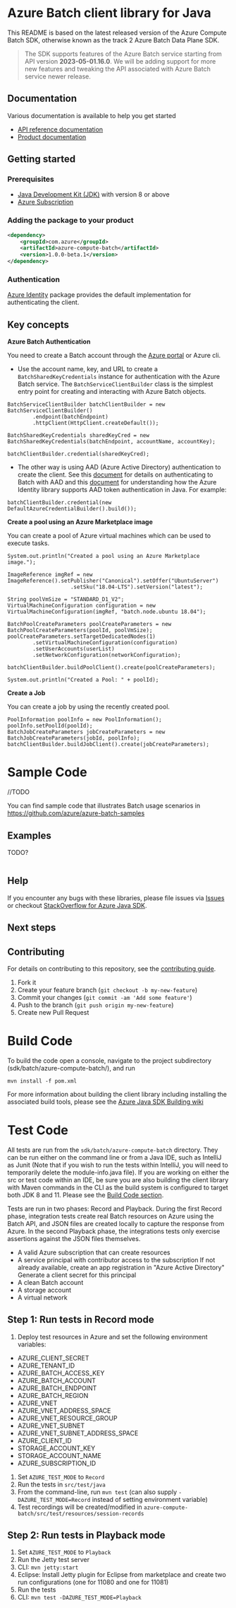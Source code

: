 # Azure Batch client library for Java

This README is based on the latest released version of the Azure Compute Batch SDK, otherwise known as the track 2 Azure Batch Data Plane SDK.

> The SDK supports features of the Azure Batch service starting from API version **2023-05-01.16.0**. We will be adding support for more new features and tweaking the API associated with Azure Batch service newer release.

## Documentation

Various documentation is available to help you get started

- [API reference documentation][docs]
- [Product documentation][product_documentation]

## Getting started

### Prerequisites

- [Java Development Kit (JDK)][jdk] with version 8 or above
- [Azure Subscription][azure_subscription]

### Adding the package to your product

[//]: # ({x-version-update-start;com.azure:azure-compute-batch;current})
```xml
<dependency>
    <groupId>com.azure</groupId>
    <artifactId>azure-compute-batch</artifactId>
    <version>1.0.0-beta.1</version>
</dependency>
```
[//]: # ({x-version-update-end})

### Authentication

[Azure Identity][azure_identity] package provides the default implementation for authenticating the client.

## Key concepts
**Azure Batch Authentication**

You need to create a Batch account through the [Azure portal](https://portal.azure.com) or Azure cli.

* Use the account name, key, and URL to create a `BatchSharedKeyCredentials` instance for authentication with the Azure Batch service.
  The `BatchServiceClientBuilder` class is the simplest entry point for creating and interacting with Azure Batch objects.

```
BatchServiceClientBuilder batchClientBuilder = new BatchServiceClientBuilder()
        .endpoint(batchEndpoint)
        .httpClient(HttpClient.createDefault());

BatchSharedKeyCredentials sharedKeyCred = new BatchSharedKeyCredentials(batchEndpoint, accountName, accountKey);

batchClientBuilder.credential(sharedKeyCred);
```

* The other way is using AAD (Azure Active Directory) authentication to create the client. See this [document](https://docs.microsoft.com/azure/batch/batch-aad-auth) for details on authenticating to Batch with AAD and this [document](azure_identity) for understanding how the Azure Identity library supports AAD token authentication in Java.
For example:

```
batchClientBuilder.credential(new DefaultAzureCredentialBuilder().build());
```

**Create a pool using an Azure Marketplace image**

You can create a pool of Azure virtual machines which can be used to execute tasks.

```
System.out.println("Created a pool using an Azure Marketplace image.");

ImageReference imgRef = new ImageReference().setPublisher("Canonical").setOffer("UbuntuServer")
                    .setSku("18.04-LTS").setVersion("latest");

String poolVmSize = "STANDARD_D1_V2";
VirtualMachineConfiguration configuration = new VirtualMachineConfiguration(imgRef, "batch.node.ubuntu 18.04");

BatchPoolCreateParameters poolCreateParameters = new BatchPoolCreateParameters(poolId, poolVmSize);
poolCreateParameters.setTargetDedicatedNodes(1)
        .setVirtualMachineConfiguration(configuration)
        .setUserAccounts(userList)
        .setNetworkConfiguration(networkConfiguration);

batchClientBuilder.buildPoolClient().create(poolCreateParameters);

System.out.println("Created a Pool: " + poolId);
```

**Create a Job**

You can create a job by using the recently created pool.

```
PoolInformation poolInfo = new PoolInformation();
poolInfo.setPoolId(poolId);
BatchJobCreateParameters jobCreateParameters = new BatchJobCreateParameters(jobId, poolInfo);
batchClientBuilder.buildJobClient().create(jobCreateParameters);
```
# Sample Code
//TODO

You can find sample code that illustrates Batch usage scenarios in https://github.com/azure/azure-batch-samples


## Examples
TODO?
```java com.azure.compute.batch.readme
```

## Help

If you encounter any bugs with these libraries, please file issues via [Issues](https://github.com/Azure/azure-sdk-for-java) or checkout [StackOverflow for Azure Java SDK](https://stackoverflow.com/questions/tagged/azure-java-sdk).

## Next steps

## Contributing

For details on contributing to this repository, see the [contributing guide](https://github.com/Azure/azure-sdk-for-java/blob/main/CONTRIBUTING.md).

1. Fork it
1. Create your feature branch (`git checkout -b my-new-feature`)
1. Commit your changes (`git commit -am 'Add some feature'`)
1. Push to the branch (`git push origin my-new-feature`)
1. Create new Pull Request

# Build Code
To build the code open a console, navigate to the project subdirectory (sdk/batch/azure-compute-batch/), and run
```
mvn install -f pom.xml
```
For more information about building the client library including installing the associated build tools, please see the [Azure Java SDK Building wiki][java_building_wiki]  

# Test Code

All tests are run from the `sdk/batch/azure-compute-batch` directory. They can be run either on the command line or from a Java IDE, such as IntelliJ as Junit (Note that if you wish to run the tests within IntelliJ, you will need to temporarily delete the module-info.java file). 
If you are working on either the src or test code within an IDE, be sure you are also building the client library with Maven commands in the CLI as the build system is configured to target both JDK 8 and 11. Please see the [Build Code section](#build-code).

Tests are run in two phases: Record and Playback. During the first Record phase, integration tests create real Batch resources on Azure using the Batch API, and JSON files are created locally to capture the response from Azure. In the second Playback phase, the integrations tests only exercise assertions against the JSON files themselves.

- A valid Azure subscription that can create resources
- A service principal with contributor access to the subscription
If not already available, create an app registration in "Azure Active Directory"
Generate a client secret for this principal
- A clean Batch account
- A storage account
- A virtual network

## Step 1: Run tests in Record mode

1. Deploy test resources in Azure and set the following environment variables:

  * AZURE_CLIENT_SECRET
  * AZURE_TENANT_ID
  * AZURE_BATCH_ACCESS_KEY
  * AZURE_BATCH_ACCOUNT
  * AZURE_BATCH_ENDPOINT
  * AZURE_BATCH_REGION
  * AZURE_VNET
  * AZURE_VNET_ADDRESS_SPACE
  * AZURE_VNET_RESOURCE_GROUP
  * AZURE_VNET_SUBNET
  * AZURE_VNET_SUBNET_ADDRESS_SPACE
  * AZURE_CLIENT_ID
  * STORAGE_ACCOUNT_KEY
  * STORAGE_ACCOUNT_NAME
  * AZURE_SUBSCRIPTION_ID

1. Set `AZURE_TEST_MODE` to `Record`
1. Run the tests in `src/test/java`
  1. From the command-line, run `mvn test` (can also supply `-DAZURE_TEST_MODE=Record` instead of setting environment variable)
1. Test recordings will be created/modified in `azure-compute-batch/src/test/resources/session-records`


## Step 2: Run tests in Playback mode

1. Set `AZURE_TEST_MODE` to `Playback`
1. Run the Jetty test server
  1. CLI: `mvn jetty:start`
  1. Eclipse: Install Jetty plugin for Eclipse from marketplace and create two run configurations (one for 11080 and one for 11081)
1. Run the tests
  1. CLI: `mvn test -DAZURE_TEST_MODE=Playback`

<!-- LINKS -->
[product_documentation]: https://azure.microsoft.com/services/
[docs]: https://azure.github.io/azure-sdk-for-java/
[jdk]: https://docs.microsoft.com/java/azure/jdk/
[azure_subscription]: https://azure.microsoft.com/free/
[azure_identity]: https://github.com/Azure/azure-sdk-for-java/blob/main/sdk/identity/azure-identity
[java_building_wiki]: https://github.com/Azure/azure-sdk-for-java/wiki/Building
